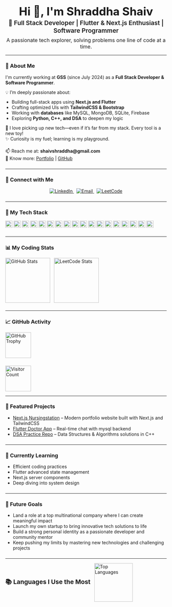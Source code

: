 <h1 align="center" style="font-size: 2.2rem; margin-bottom: 0.2rem;">
  Hi 👋, I'm Shraddha Shaiv
</h1>

<h3 align="center" style="font-size: 1.2rem; font-weight: 600; margin-top: 0; margin-bottom: 0.5rem;">
  🚀 Full Stack Developer | Flutter & Next.js Enthusiast | Software Programmer
</h3>

<p align="center" style="font-size: 1rem; margin-top: 0; margin-bottom: 1rem;">
  A passionate tech explorer, solving problems one line of code at a time.
</p>

---

### 🌟 About Me

<p style="margin-top: 0; margin-bottom: 0.8rem;">
I'm currently working at <strong>GSS</strong> (since July 2024) as a <strong>Full Stack Developer & Software Programmer</strong>.
</p>

<p style="margin-top: 0; margin-bottom: 0.8rem;">
💡 I’m deeply passionate about:
</p>

<ul style="margin-top: 0; margin-bottom: 0.8rem; padding-left: 1.25rem;">
  <li>Building full-stack apps using <strong>Next.js and Flutter</strong></li>
  <li>Crafting optimized UIs with <strong>TailwindCSS & Bootstrap</strong></li>
  <li>Working with <strong>databases</strong> like MySQL, MongoDB, SQLite, Firebase</li>
  <li>Exploring <strong>Python, C++, and DSA</strong> to deepen my logic</li>
</ul>

<p style="margin-top: 0; margin-bottom: 1.2rem;">
🚀 I love picking up new tech—even if it’s far from my stack. Every tool is a new toy!<br/>
✨ Curiosity is my fuel; learning is my playground.
</p>

<p style="margin-top: 0; margin-bottom: 1.5rem;">
📫 Reach me at: <strong>shaivshraddha@gmail.com</strong><br/>
🔗 Know more: <a href="https://sshaiv-portfolio3692.netlify.app/" target="_blank">Portfolio</a> | <a href="https://github.com/sshaiv" target="_blank">GitHub</a>
</p>

---

### 🤝 Connect with Me

<p align="center" style="margin-bottom: 1.5rem;">
  <a href="https://www.linkedin.com/in/shraddha-shaiv/" target="_blank" title="LinkedIn" style="margin-right: 0.5rem;">
    <img src="https://img.shields.io/badge/LinkedIn-0077B5?style=for-the-badge&logo=linkedin&logoColor=white" alt="LinkedIn"/>
  </a>
  <a href="mailto:shaivshraddha@gmail.com" target="_blank" title="Email" style="margin-right: 0.5rem;">
    <img src="https://img.shields.io/badge/Email-D14836?style=for-the-badge&logo=gmail&logoColor=white" alt="Email"/>
  </a>
  <a href="https://leetcode.com/u/sshaiv/" target="_blank" title="LeetCode">
    <img src="https://img.shields.io/badge/LeetCode-000000?style=for-the-badge&logo=LeetCode&logoColor=yellow" alt="LeetCode"/>
  </a>
</p>

---

### 🧠 My Tech Stack

<p style="margin-bottom: 1.5rem;">
  <!-- Smaller badges for tighter vertical spacing -->
  <img src="https://img.shields.io/badge/Next.js-black?style=flat&logo=nextdotjs&logoColor=white" alt="Next JS" height="22"/>
  <img src="https://img.shields.io/badge/Flutter-blue?style=flat&logo=flutter&logoColor=white" alt="Flutter" height="22"/>
  <img src="https://img.shields.io/badge/Node.js-339933?style=flat&logo=nodedotjs&logoColor=white" alt="Node.js" height="22"/>
  <img src="https://img.shields.io/badge/Express-black?style=flat&logo=express&logoColor=white" alt="Express" height="22"/>
  <img src="https://img.shields.io/badge/React-61DAFB?style=flat&logo=react&logoColor=black" alt="React" height="22"/>
  <img src="https://img.shields.io/badge/MongoDB-47A248?style=flat&logo=mongodb&logoColor=white" alt="MongoDB" height="22"/>
  <img src="https://img.shields.io/badge/MySQL-00758F?style=flat&logo=mysql&logoColor=white" alt="MySQL" height="22"/>
  <img src="https://img.shields.io/badge/SQLite-003B57?style=flat&logo=sqlite&logoColor=white" alt="SQLite" height="22"/>
  <img src="https://img.shields.io/badge/TailwindCSS-06B6D4?style=flat&logo=tailwindcss&logoColor=white" alt="TailwindCSS" height="22"/>
  <img src="https://img.shields.io/badge/Bootstrap-7952B3?style=flat&logo=bootstrap&logoColor=white" alt="Bootstrap" height="22"/>
  <img src="https://img.shields.io/badge/HTML5-E34F26?style=flat&logo=html5&logoColor=white" alt="HTML5" height="22"/>
  <img src="https://img.shields.io/badge/CSS3-1572B6?style=flat&logo=css3&logoColor=white" alt="CSS3" height="22"/>
  <img src="https://img.shields.io/badge/Python-3776AB?style=flat&logo=python&logoColor=white" alt="Python" height="22"/>
  <img src="https://img.shields.io/badge/C++-00599C?style=flat&logo=c%2B%2B&logoColor=white" alt="C++" height="22"/>
  <img src="https://img.shields.io/badge/Git-F05032?style=flat&logo=git&logoColor=white" alt="Git" height="22"/>
  <img src="https://img.shields.io/badge/GitHub-181717?style=flat&logo=github&logoColor=white" alt="GitHub" height="22"/>
  <img src="https://img.shields.io/badge/VS%20Code-007ACC?style=flat&logo=visualstudiocode&logoColor=white" alt="VS Code" height="22"/>
  <img src="https://img.shields.io/badge/LeetCode-sshaiv-orange?style=flat-square&logo=leetcode" alt="LeetCode User" height="22"/>
</p>

---

### 📊 My Coding Stats

<p style="display: flex; justify-content: flex-start; align-items: center; gap: 12px; flex-wrap: wrap; margin-bottom: 1.5rem;">
  <img src="https://github-readme-stats.vercel.app/api?username=sshaiv&show_icons=true&theme=default&hide_border=true&card_width=400"
       alt="GitHub Stats"
       style="height: 140px; width: auto; object-fit: contain;" />
  <img src="https://leetcard.jacoblin.cool/sshaiv?theme=light&ext=contest&font=Source%20Code%20Pro"
       alt="LeetCode Stats"
       style="height: 140px; width: auto; object-fit: contain;" />
</p>

---

### 📈 GitHub Activity 

<p style="display: flex; align-items: center; gap: 12px; margin-bottom: 1.5rem;">
  <a href="https://github.com/ryo-ma/github-profile-trophy" target="_blank" rel="noopener noreferrer" style="display: inline-block;">
    <img src="https://github-profile-trophy.vercel.app/?username=sshaiv&theme=radical" 
         alt="GitHub Trophy" 
         style="width: 80px; height: 80px; object-fit: contain;" />
  </a>

  <img src="https://profile-counter.glitch.me/sshaiv/count.svg" 
       alt="Visitor Count" 
       style="width: 80px; height: 80px; object-fit: contain;" />
</p>

---

### 🚀 Featured Projects

<ul style="margin-top: 0; margin-bottom: 1.5rem;">
  <li><a href="https://github.com/sshaiv?tab=repositories" target="_blank">Next.js Nursingstation</a> – Modern portfolio website built with Next.js and TailwindCSS</li>
  <li><a href="https://github.com/sshaiv?tab=repositories" target="_blank">Flutter Doctor App</a> – Real-time chat with mysql backend</li>
  <li><a href="https://github.com/sshaiv?tab=repositories" target="_blank">DSA Practice Repo</a> – Data Structures & Algorithms solutions in C++</li>
</ul>

---

### 🎯 Currently Learning

<ul style="margin-top: 0; margin-bottom: 1.5rem;">
  <li>Efficient coding practices</li>
  <li>Flutter advanced state management</li>
  <li>Next.js server components</li>
  <li>Deep diving into system design</li>
</ul>

---

### 🎯 Future Goals

<ul style="margin-top: 0; margin-bottom: 1.5rem;">
  <li>Land a role at a top multinational company where I can create meaningful impact</li>
  <li>Launch my own startup to bring innovative tech solutions to life</li>
  <li>Build a strong personal identity as a passionate developer and community mentor</li>
  <li>Keep pushing my limits by mastering new technologies and challenging projects</li>
</ul>

---

<div align="left" style="display: flex; align-items: center; justify-content: flex-start; gap: 12px; flex-wrap: nowrap;">
  <h3 style="margin: 0; white-space: nowrap; font-size: 1.2rem;">📚 Languages I Use the Most</h3>
  <img src="https://github-readme-stats.vercel.app/api/top-langs/?username=sshaiv&layout=compact&langs_count=6&theme=default&hide_border=true"
       alt="Top Languages"
       style="height: 120px; width: auto; max-width: 400px; object-fit: contain;" />
</div>
